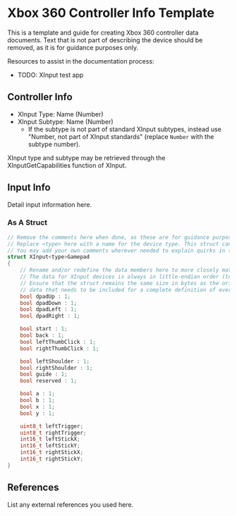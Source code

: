 # Xbox 360 Controller Info Template

This is a template and guide for creating Xbox 360 controller data documents. Text that is not part of describing the device should be removed, as it is for guidance purposes only.

Resources to assist in the documentation process:

- TODO: XInput test app 

## Controller Info

- XInput Type: Name (Number)
- XInput Subtype: Name (Number)
  - If the subtype is not part of standard XInput subtypes, instead use "Number, not part of XInput standards" (replace `Number` with the subtype number).

XInput type and subtype may be retrieved through the XInputGetCapabilities function of XInput.

## Input Info

Detail input information here.

### As A Struct

```c
// Remove the comments here when done, as these are for guidance purposes only.
// Replace <type> here with a name for the device type. This struct can be usable in place of the regular XINPUT_GAMEPAD struct.
// You may add your own comments wherever needed to explain quirks in the inputs.
struct XInput<type>Gamepad
{
    // Rename and/or redefine the data members here to more closely match the reported data from the controller.
    // The data for XInput devices is always in little-endian order (to my knowledge at least), so keep that in mind when redefining.
    // Ensure that the struct remains the same size in bytes as the original struct, unless there's data beyond standard XInput
    // data that needs to be included for a complete definition of everything.
    bool dpadUp : 1;
    bool dpadDown : 1;
    bool dpadLeft : 1;
    bool dpadRight : 1;

    bool start : 1;
    bool back : 1;
    bool leftThumbClick : 1;
    bool rightThumbClick : 1;

    bool leftShoulder : 1;
    bool rightShoulder : 1;
    bool guide : 1;
    bool reserved : 1;

    bool a : 1;
    bool b : 1;
    bool x : 1;
    bool y : 1;

    uint8_t leftTrigger;
    uint8_t rightTrigger;
    int16_t leftStickX;
    int16_t leftStickY;
    int16_t rightStickX;
    int16_t rightStickY;
}
```

## References

List any external references you used here.
